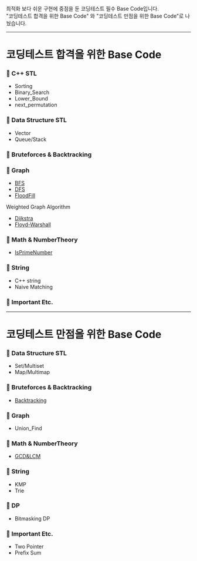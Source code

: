 최적화 보다 쉬운 구현에 중점을 둔 코딩테스트 필수 Base Code입니다.  
"코딩테스트 합격을 위한 Base Code" 와 "코딩테스트 만점을 위한 Base Code"로 나눴습니다.  
* * *

# 코딩테스트 합격을 위한 Base Code

### 📁 C++ STL  
+  Sorting
+  Binary_Search
+  Lower_Bound
+  next_permutation

### 📁 Data Structure STL  
+  Vector
+  Queue/Stack

### 📁 Bruteforces & Backtracking  

### 📁 Graph  
+  [BFS](https://github.com/ggyuchive/Coding-Test/blob/main/Base_Codes/Graph/BFS.cpp)
+  [DFS](https://github.com/ggyuchive/Coding-Test/blob/main/Base_Codes/Graph/DFS.cpp)
+  [FloodFill](https://github.com/ggyuchive/Coding-Test/blob/main/Base_Codes/Graph/FloodFill.cpp)  

Weighted Graph Algorithm
+  [Dijkstra](https://github.com/ggyuchive/Coding-Test/blob/main/Base_Codes/Graph/Dijkstra.cpp)
+  [Floyd-Warshall](https://github.com/ggyuchive/Coding-Test/blob/main/Base_Codes/Graph/Floyd_Warshall.cpp)

### 📁 Math & NumberTheory
+  [IsPrimeNumber](https://github.com/ggyuchive/Coding-Test/blob/main/Base_Codes/Math%26NumberTheory/IsPrimeNumber.cpp)  

### 📁 String  
+  C++ string
+  Naive Matching

### 📁 Important Etc.  

* * *
# 코딩테스트 만점을 위한 Base Code

### 📁 Data Structure STL  
+  Set/Multiset
+  Map/Multimap

### 📁 Bruteforces & Backtracking  
+  [Backtracking](https://github.com/ggyuchive/Coding-Test/blob/main/Base_Codes/Bruteforces%26Backtracking/Backtracking.cpp)  

### 📁 Graph   
+  Union_Find

### 📁 Math & NumberTheory
+  [GCD&LCM](https://github.com/ggyuchive/Coding-Test/blob/main/Base_Codes/Math%26NumberTheory/gcd%26lcm.cpp)  

### 📁 String  
+  KMP
+  Trie

### 📁 DP  
+  Bitmasking DP

### 📁 Important Etc.  
+  Two Pointer  
+  Prefix Sum  
